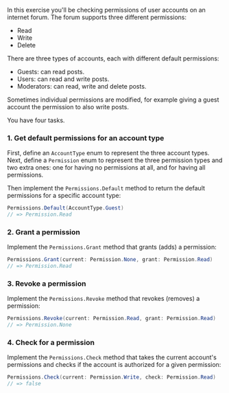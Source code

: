 In this exercise you'll be checking permissions of user accounts on an internet forum. The forum supports three different permissions:

- Read
- Write
- Delete

There are three types of accounts, each with different default permissions:

- Guests: can read posts.
- Users: can read and write posts.
- Moderators: can read, write and delete posts.

Sometimes individual permissions are modified, for example giving a guest account the permission to also write posts.

You have four tasks.

### 1. Get default permissions for an account type

First, define an `AccountType` enum to represent the three account types. Next, define a `Permission` enum to represent the three permission types and two extra ones: one for having no permissions at all, and for having all permissions.

Then implement the `Permissions.Default` method to return the default permissions for a specific account type:

```csharp
Permissions.Default(AccountType.Guest)
// => Permission.Read
```

### 2. Grant a permission

Implement the `Permissions.Grant` method that grants (adds) a permission:

```csharp
Permissions.Grant(current: Permission.None, grant: Permission.Read)
// => Permission.Read
```

### 3. Revoke a permission

Implement the `Permissions.Revoke` method that revokes (removes) a permission:

```csharp
Permissions.Revoke(current: Permission.Read, grant: Permission.Read)
// => Permission.None
```

### 4. Check for a permission

Implement the `Permissions.Check` method that takes the current account's permissions and checks if the account is authorized for a given permission:

```csharp
Permissions.Check(current: Permission.Write, check: Permission.Read)
// => false
```
